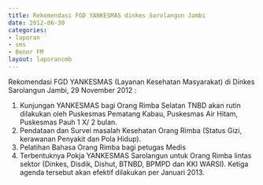 ```yaml
---
title: Rekomendasi FGD YANKESMAS dinkes Sarolangun Jambi
date: 2012-06-30
categories:
- laporan
- sms
- Benor FM
layout: laporancmb
---
```


Rekomendasi FGD YANKESMAS (Layanan Kesehatan Masyarakat) di Dinkes Sarolangun Jambi, 29 November 2012 :
1. Kunjungan YANKESMAS bagi Orang Rimba Selatan TNBD akan rutin dilakukan oleh Puskesmas Pematang Kabau, Puskesmas Air Hitam, Puskesmas Pauh 1 X/ 2 bulan.
2. Pendataan dan Survei masalah Kesehatan Orang Rimba (Status Gizi, kerawanan Penyakit dan Pola Hidup). 
3. Pelatihan Bahasa Orang Rimba bagi petugas Medis 
4. Terbentuknya Pokja YANKESMAS Sarolangun untuk Orang Rimba lintas sektor (Dinkes, Disdik, Dishut, BTNBD, BPMPD dan KKI WARSI). Ketiga agenda tersebut akan efektif dilakukan per Januari 2013.
